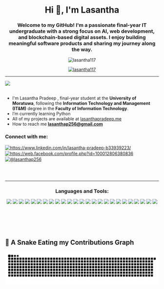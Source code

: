 <h1 align="center">Hi 👋, I'm Lasantha</h1>
<h3 align="center">Welcome to my GitHub! I'm a passionate final-year IT undergraduate with a strong focus on AI, web development, and blockchain-based digital assets. I enjoy building meaningful software products and sharing my journey along the way.</h3>




<p align="center"> <img src="https://komarev.com/ghpvc/?username=lasantha117&label=Profile%20views&color=0e75b6&style=flat" alt="lasantha117" /> </p>

<p align="center"> <a href="https://github.com/ryo-ma/github-profile-trophy"><img src="https://github-profile-trophy.vercel.app/?username=lasantha117" alt="lasantha117" /></a> </p>

<hr>

<picture> <img align="left" src="https://github.com/7oSkaaa/7oSkaaa/blob/main/Images/Right_Side.gif?raw=true" width = 350x></picture>

<br><br>

-  I'm Lasantha Pradeep , final-year student at the **University of Moratuwa**, following the **Information Technology and Management (IT&M)** degree in the **Faculty of Information Technology**.
-  I’m currently learning Python
-  All of my projects are available at [lasanthapradeep.me](lasanthapradeep.me)
-  How to reach me **lasanthap256@gmail.com**

  

<h3 align="left">Connect with me:</h3>
<p align="left">
<a href="https://linkedin.com/in/https://www.linkedin.com/in/lasantha-pradeep-b33939223/" target="blank"><img align="center" src="https://raw.githubusercontent.com/rahuldkjain/github-profile-readme-generator/master/src/images/icons/Social/linked-in-alt.svg" alt="https://www.linkedin.com/in/lasantha-pradeep-b33939223/" height="30" width="40" /></a>
<a href="https://fb.com/https://web.facebook.com/profile.php?id=100012806380836" target="blank"><img align="center" src="https://raw.githubusercontent.com/rahuldkjain/github-profile-readme-generator/master/src/images/icons/Social/facebook.svg" alt="https://web.facebook.com/profile.php?id=100012806380836" height="30" width="40" /></a>
<a href="https://medium.com/@lasanthap256" target="blank"><img align="center" src="https://raw.githubusercontent.com/rahuldkjain/github-profile-readme-generator/master/src/images/icons/Social/medium.svg" alt="@lasanthap256" height="30" width="40" /></a>
</p>

<br><br>
<hr>


<h3 align="center">Languages and Tools:</h3>

<p align="center">
  <!-- Frontend -->
  <img src="https://img.shields.io/badge/-Angular-DD0031?style=flat-square&logo=angular&logoColor=white" />
  <img src="https://img.shields.io/badge/-React-61DAFB?style=flat-square&logo=react&logoColor=black" />
  <img src="https://img.shields.io/badge/-Redux-764ABC?style=flat-square&logo=redux&logoColor=white" />
  <img src="https://img.shields.io/badge/-Bootstrap-7952B3?style=flat-square&logo=bootstrap&logoColor=white" />
  <img src="https://img.shields.io/badge/-Tailwind-06B6D4?style=flat-square&logo=tailwindcss&logoColor=white" />
  <img src="https://img.shields.io/badge/-HTML5-E34F26?style=flat-square&logo=html5&logoColor=white" />
  <img src="https://img.shields.io/badge/-CSS3-1572B6?style=flat-square&logo=css3&logoColor=white" />
  <img src="https://img.shields.io/badge/-JavaScript-F7DF1E?style=flat-square&logo=javascript&logoColor=black" />
  <img src="https://img.shields.io/badge/-TypeScript-3178C6?style=flat-square&logo=typescript&logoColor=white" />

  <!-- Backend -->
  <img src="https://img.shields.io/badge/-Node.js-339933?style=flat-square&logo=nodedotjs&logoColor=white" />
  <img src="https://img.shields.io/badge/-Express-000000?style=flat-square&logo=express&logoColor=white" />
  <img src="https://img.shields.io/badge/-NestJS-E0234E?style=flat-square&logo=nestjs&logoColor=white" />
  <img src="https://img.shields.io/badge/-Spring-6DB33F?style=flat-square&logo=spring&logoColor=white" />

  <img src="https://img.shields.io/badge/-Python-3776AB?style=flat-square&logo=python&logoColor=white" />
  <img src="https://img.shields.io/badge/-Java-007396?style=flat-square&logo=java&logoColor=white" />
  <img src="https://img.shields.io/badge/-C-00599C?style=flat-square&logo=c&logoColor=white" />

  <!-- Databases -->
  <img src="https://img.shields.io/badge/-MongoDB-47A248?style=flat-square&logo=mongodb&logoColor=white" />
  <img src="https://img.shields.io/badge/-MySQL-4479A1?style=flat-square&logo=mysql&logoColor=white" />
  <img src="https://img.shields.io/badge/-PostgreSQL-336791?style=flat-square&logo=postgresql&logoColor=white" />
  <img src="https://img.shields.io/badge/-Firebase-FFCA28?style=flat-square&logo=firebase&logoColor=black" />

  <!-- Dev & UI Tools -->
  <img src="https://img.shields.io/badge/-Postman-FF6C37?style=flat-square&logo=postman&logoColor=white" />
  <img src="https://img.shields.io/badge/-Electron-47848F?style=flat-square&logo=electron&logoColor=white" />
  <img src="https://img.shields.io/badge/-Figma-F24E1E?style=flat-square&logo=figma&logoColor=white" />
  <img src="https://img.shields.io/badge/-Illustrator-FF9A00?style=flat-square&logo=adobeillustrator&logoColor=white" />
  <img src="https://img.shields.io/badge/-Blender-F5792A?style=flat-square&logo=blender&logoColor=white" />
</p>




<br><br><br><br>

## 🐍 A Snake Eating my Contributions Graph
	
<p align = "center">
	<img src = "https://github.com/7oSkaaa/7oSkaaa/blob/output/github-contribution-grid-snake.svg?" alt = "Snake Game"/>
</p>
